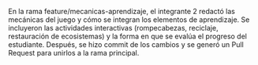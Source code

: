 En la rama feature/mecanicas-aprendizaje, el integrante 2 redactó las mecánicas del juego y cómo se integran los elementos de aprendizaje. Se incluyeron las actividades interactivas (rompecabezas, reciclaje, restauración de ecosistemas) y la forma en que se evalúa el progreso del estudiante. Después, se hizo commit de los cambios y se generó un Pull Request para unirlos a la rama principal.
